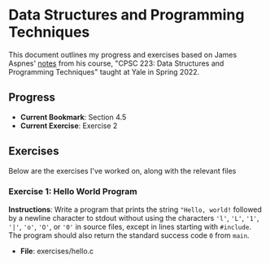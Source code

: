 # Data Structures and Programming Techniques

This document outlines my progress and exercises based on James Aspnes' [notes](http://cs.yale.edu/homes/aspnes/classes/223/notes.html) from his course, "CPSC 223: Data Structures and Programming Techniques" taught at Yale in Spring 2022.

## Progress

- **Current Bookmark**: Section 4.5
- **Current Exercise**: Exercise 2

## Exercises

Below are the exercises I've worked on, along with the relevant files

### Exercise 1: Hello World Program

**Instructions**: Write a program that prints the string `"Hello, world!` followed by a newline character to stdout without using the characters `'l'`, `'L'`, `'1'`, `'|'`, `'o'`, `'O'`, or `'0'` in source files, except in lines starting with `#include`. The program should also return the standard success code `0` from `main`.

- **File**: exercises/hello.c